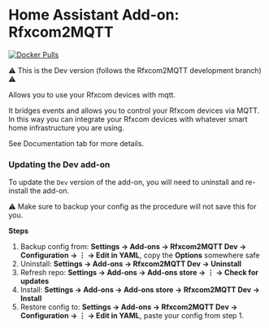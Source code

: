 # Home Assistant Add-on: Rfxcom2MQTT


[![Docker Pulls](https://img.shields.io/docker/pulls/rfxcom2mqtt/rfxcom2mqtt.svg?style=flat-square&logo=docker)](https://cloud.docker.com/u/dwelch2101/repository/docker/rfxcom2mqtt/rfxcom2mqtt)

⚠️ This is the Dev version (follows the Rfxcom2MQTT development branch) ⚠️

Allows you to use your Rfxcom devices with mqtt.

It bridges events and allows you to control your Rfxcom devices via MQTT. In this way you can integrate your Rfxcom devices with whatever smart home infrastructure you are using.

See Documentation tab for more details.

### Updating the Dev add-on
To update the `Dev` version of the add-on, you will need to uninstall and re-install the add-on.

⚠️ Make sure to backup your config as the procedure will not save this for you.

**Steps**
1. Backup config from: **Settings → Add-ons → Rfxcom2MQTT Dev → Configuration → ⋮ → Edit in YAML**, copy the **Options** somewhere safe
1. Uninstall: **Settings → Add-ons → Rfxcom2MQTT Dev → Uninstall**
1. Refresh repo: **Settings → Add-ons → Add-ons store → ⋮ → Check for updates**
1. Install: **Settings → Add-ons → Add-ons store → Rfxcom2MQTT Dev → Install**
1. Restore config to: **Settings → Add-ons → Rfxcom2MQTT Dev → Configuration → ⋮ → Edit in YAML**, paste your config from step 1.
